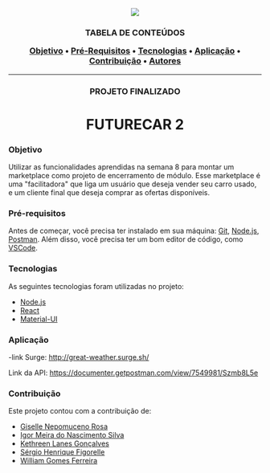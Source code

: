 <p align="center">
<img src="https://www.notion.so/image/https%3A%2F%2Fs3-us-west-2.amazonaws.com%2Fsecure.notion-static.com%2F6af9eda3-f4a0-46a8-96da-d290e1102a19%2Ffuturecar.png?table=block&id=56447354-1825-4378-b040-156dd065d298&width=770&userId=0563d14e-668e-4b7e-b319-9b8b6c8a3165&cache=v2" />
</p>

<h3 align="center">TABELA DE CONTEÚDOS
<p align="center">
 <a href="#objetivo">Objetivo</a> •
 <a href="#Pré-Requisitos">Pré-Requisitos</a> • 
 <a href="#tecnologias">Tecnologias</a> • 
 <a href="#aplicação">Aplicação</a> • 
 <a href="#contribuição">Contribuição</a> • 
 <a href="#autores">Autores</a> 
</p>
</h3>
  
<hr>

<h3 align="center">PROJETO FINALIZADO</h2>


<h1 align="center">FUTURECAR 2</h1>

### Objetivo

<p>Utilizar as funcionalidades aprendidas na semana 8 para montar um marketplace como projeto de encerramento de módulo. Esse marketplace é uma "facilitadora" que liga um usuário que deseja vender seu carro usado, e um cliente final que deseja comprar as ofertas disponíveis.</p>

### Pré-requisitos

Antes de começar, você precisa ter instalado em sua máquina: [Git](https://gitforwindows.org/), [Node.js](https://nodejs.org/en/), [Postman](https://www.postman.com/).
Além disso, você precisa ter um bom editor de código, como [VSCode](https://code.visualstudio.com/).

### Tecnologias

As seguintes tecnologias foram utilizadas no projeto:

- [Node.js](https://nodejs.org/en/)
- [React](https://pt-br.reactjs.org/)
- [Material-UI](https://material-ui.com/pt/)

### Aplicação

-link Surge: http://great-weather.surge.sh/

Link da API: https://documenter.getpostman.com/view/7549981/Szmb8L5e


### Contribuição

Este projeto contou com a contribuição de:


<ul>
 <li><a href="https://www.linkedin.com/in/gisellenrosa/">Giselle Nepomuceno Rosa</a></li>
 <li><a href="https://www.linkedin.com/in/igor-meira-55422a1b5/">Igor Meira do Nascimento Silva</a> </li>
 <li><a href="https://www.linkedin.com/in/kell-lanes-130050176/">Kethreen Lanes Gonçalves</a></li>
 <li><a href="https://www.linkedin.com/in/s%C3%A9rgio-henrique-figorelle-729509133/">Sérgio Henrique Figorelle</a></li>
 <li><a href="https://www.linkedin.com/in/william-gomes-ferreira-713366174/">William Gomes Ferreira</a></li>
</ul>


